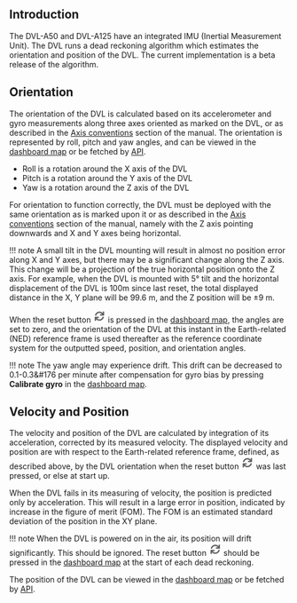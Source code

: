 ## Introduction

The DVL-A50 and DVL-A125 have an integrated IMU (Inertial Measurement Unit). The DVL runs a dead reckoning algorithm which estimates the orientation and position of the DVL. The current implementation is a beta release of the algorithm.

## Orientation

The orientation of the DVL is calculated based on its accelerometer and gyro measurements along three axes oriented as marked on the DVL, or as described in the [Axis conventions](../dvl-a50-details) section of the manual. The orientation is represented by roll, pitch and yaw angles, and can be viewed in the [dashboard map](../gui/dashboard/) or be fetched by [API](../dvl-protocol/#local-position).

- Roll is a rotation around the X axis of the DVL
- Pitch is a rotation around the Y axis of the DVL
- Yaw is a rotation around the Z axis of the DVL

For orientation to function correctly, the DVL must be deployed with the same orientation as is marked upon it or as described in the [Axis conventions](../dvl-a50-details) section of the manual, namely with the Z axis pointing downwards and X and Y axes being horizontal.

!!! note
    A small tilt in the DVL mounting will result in almost no position error along X and Y axes, but there may be a significant change along the Z axis. This change will be a projection of the true horizontal position onto the Z axis. For example, when the DVL is mounted with 5&#176; tilt and the horizontal displacement of the DVL is 100m since last reset, the total displayed distance in the X, Y plane will be 99.6 m, and the Z position will be &pm;9 m.

When the reset button ![](../img/dvl_gui_icon_reset.png) is pressed in the [dashboard map](../gui/dashboard/#map-controlls), the angles are set to zero, and the orientation of the DVL at this instant in the Earth-related (NED) reference frame is used thereafter as the reference coordinate system for the outputted speed, position, and orientation angles.

!!! note
    The yaw angle may experience drift. This drift can be decreased to 0.1-0.3&#176 per minute after compensation for gyro bias by pressing **Calibrate gyro** in the [dashboard map](../gui/dashboard/#map-controlls).

## Velocity and Position

The velocity and position of the DVL are calculated by integration of its acceleration, corrected by its measured velocity. The displayed velocity and position are with respect to the Earth-related reference frame, defined, as described above, by the DVL orientation when the reset button ![](../img/dvl_gui_icon_reset.png) was last pressed, or else at start up.

When the DVL fails in its measuring of velocity, the position is predicted only by acceleration. This will result in a large error in position, indicated by increase in the figure of merit (FOM). The FOM is an estimated standard deviation of the position in the XY plane.

!!! note
    When the DVL is powered on in the air, its position will drift significantly. This should be ignored. The reset button ![](../img/dvl_gui_icon_reset.png) should be pressed in the [dashboard map](../gui/dashboard/#map-controlls) at the start of each dead reckoning.

The position of the DVL can be viewed in the [dashboard map](../gui/dashboard/) or be fetched by [API](../dvl-protocol/#local-position).
